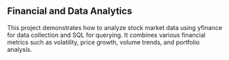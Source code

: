 ## Financial and Data Analytics

This project demonstrates how to analyze stock market data using yfinance for data collection and SQL for querying. It combines various financial metrics such as volatility, price growth, volume trends, and portfolio analysis.
